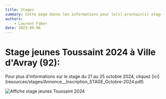 ```yaml
---
title: Stages
summary: Cette page donne les informations pour le(s) prochain(s) stage(s) proposé(s) par le club d'échecs de Sèvres Ville d'Avray
authors:
    - Laurent Faber
date: 2023-09-06
---
```

# Stage jeunes Toussaint 2024 à Ville d'Avray (92):

<p markdown="1">
Pour plus d'informations sur le stage du 21 au 25 octobre 2024, cliquez [ici](resources/stages/Annonce__Inscription_STAGE_Octobre-2024.pdf)
</p>

<img src="./../img/stages/affiche_vda_octobre_2024.jpg" alt="Affiche stage jeunes Toussaint 2024">
